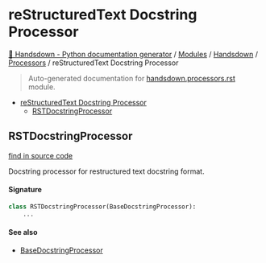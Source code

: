 # reStructuredText Docstring Processor

[🙌 Handsdown - Python documentation generator](../../README.md#-handsdown---python-documentation-generator) /
[Modules](../../MODULES.md#modules) /
[Handsdown](../index.md#handsdown) /
[Processors](index.md#processors) /
reStructuredText Docstring Processor

> Auto-generated documentation for [handsdown.processors.rst](https://github.com/vemel/handsdown/blob/main/handsdown/processors/rst.py) module.

- [reStructuredText Docstring Processor](#restructuredtext-docstring-processor)
  - [RSTDocstringProcessor](#rstdocstringprocessor)

## RSTDocstringProcessor

[find in source code](https://github.com/vemel/handsdown/blob/main/handsdown/processors/rst.py#L33)

Docstring processor for restructured text docstring format.

#### Signature

```python
class RSTDocstringProcessor(BaseDocstringProcessor):
    ...
```

#### See also

- [BaseDocstringProcessor](base.md#basedocstringprocessor)


